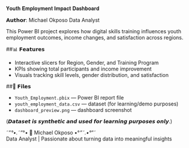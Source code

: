𝐘𝐨𝐮𝐭𝐡 𝐄𝐦𝐩𝐥𝐨𝐲𝐦𝐞𝐧𝐭 𝐈𝐦𝐩𝐚𝐜𝐭 𝐃𝐚𝐬𝐡𝐛𝐨𝐚𝐫𝐝

𝗔𝘂𝘁𝗵𝗼𝗿: Michael Okposo Data Analyst  

This Power BI project explores how digital skills training influences youth employment outcomes, income changes, and satisfaction across regions.

##📊 𝗙𝗲𝗮𝘁𝘂𝗿𝗲𝘀
- Interactive slicers for Region, Gender, and Training Program  
- KPIs showing total participants and income improvement  
- Visuals tracking skill levels, gender distribution, and satisfaction  

##📂 𝗙𝗶𝗹𝗲𝘀
- `Youth_Employment.pbix` — Power BI report file  
- `youth_employment_data.csv` — dataset (for learning/demo purposes)  
- `dashboard_preview.png` — dashboard screenshot  

(𝘿𝙖𝙩𝙖𝙨𝙚𝙩 𝙞𝙨 𝙨𝙮𝙣𝙩𝙝𝙚𝙩𝙞𝙘 𝙖𝙣𝙙 𝙪𝙨𝙚𝙙 𝙛𝙤𝙧 𝙡𝙚𝙖𝙧𝙣𝙞𝙣𝙜 𝙥𝙪𝙧𝙥𝙤𝙨𝙚𝙨 𝙤𝙣𝙡𝙮.)


˜”*°•.˜”*°• 👤 Michael Okposo •°*”˜.•°*”˜  
Data Analyst | Passionate about turning data into meaningful insights

